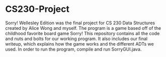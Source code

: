 # CS230-Project
Sorry! Wellesley Edition was the final project for CS 230 Data Structures created by Alice Wong and myself. The program is a game based off of the childhood favorite board game Sorry! This repository contains all the code and nuts and bolts for our working program. It also includes our final writeup, which explains how the game works and the different ADTs we used. In order to run the program, compile and run SorryGUI.java. 
